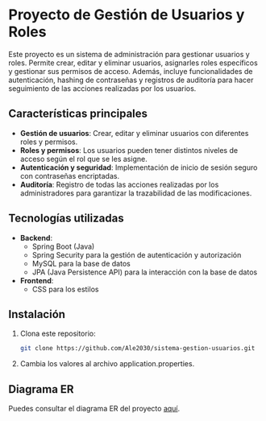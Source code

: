 # Proyecto de Gestión de Usuarios y Roles

Este proyecto es un sistema de administración para gestionar usuarios y roles. Permite crear, editar y eliminar usuarios, asignarles roles específicos y gestionar sus permisos de acceso. Además, incluye funcionalidades de autenticación, hashing de contraseñas y registros de auditoría para hacer seguimiento de las acciones realizadas por los usuarios.

## Características principales

- **Gestión de usuarios**: Crear, editar y eliminar usuarios con diferentes roles y permisos.
- **Roles y permisos**: Los usuarios pueden tener distintos niveles de acceso según el rol que se les asigne.
- **Autenticación y seguridad**: Implementación de inicio de sesión seguro con contraseñas encriptadas.
- **Auditoría**: Registro de todas las acciones realizadas por los administradores para garantizar la trazabilidad de las modificaciones.

## Tecnologías utilizadas

- **Backend**: 
  - Spring Boot (Java)
  - Spring Security para la gestión de autenticación y autorización
  - MySQL para la base de datos
  - JPA (Java Persistence API) para la interacción con la base de datos
- **Frontend**: 
  -  CSS para los estilos
  
## Instalación

1. Clona este repositorio:

   ```bash
   git clone https://github.com/Ale2030/sistema-gestion-usuarios.git

2. Cambia los valores al archivo application.properties.

## Diagrama ER

Puedes consultar el diagrama ER del proyecto [aquí](docs/diagrama_DER.png).


